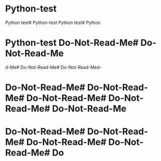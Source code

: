 # Python-test
Python test# Python-test
Python test# Python
# Python-test Do-Not-Read-Me# Do-Not-Read-Me
d-Me# Do-Not-Read-Me# Do-Not-Read-Med-
# Do-Not-Read-Me# Do-Not-Read-Me# Do-Not-Read-Me# Do-Not-Read-Me# Do-Not-Read-Me


# Do-Not-Read-Me# Do-Not-Read-Me# Do-Not-Read-Me# Do-Not-Read-Me# Do
